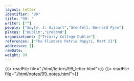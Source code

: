 ```yaml
---
layout: letter
identifier: "99"
title: "99: "
writer: [""]
people: ["Smyly, J. Gilbart","Grenfell, Bernard Pyne"]
places: ["Dublin","Ireland"]
organizations: ["Trinity College Dublin"]
references: ["The Flinders Petrie Papyri, Part II"]
addressee: []
rawDate: 
weight: 99
---
```

{{< readFile file="./html/letters/99_letter.html">}}
{{< readFile file="./html/notes/99_notes.html">}}